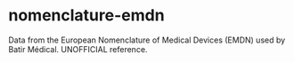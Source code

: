 # nomenclature-emdn
Data from the European Nomenclature of Medical Devices (EMDN) used by Batir Médical. UNOFFICIAL reference.
